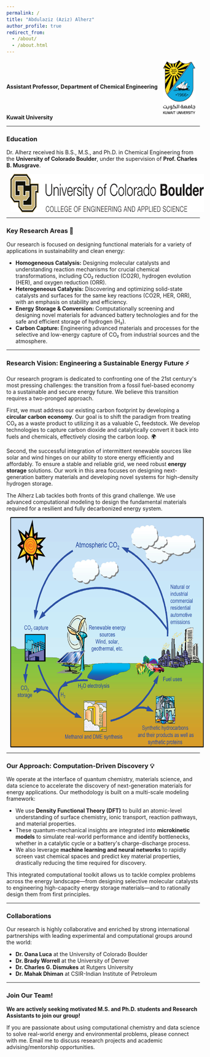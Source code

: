 ```yaml
---
permalink: /
title: "Abdulaziz (Aziz) Alherz"
author_profile: true
redirect_from: 
  - /about/
  - /about.html
---
```


<!-- # Abdulaziz (Aziz) Alherz -->

**Assistant Professor, Department of Chemical Engineering**
<img src="/images/KULogo.png" alt="KU Logo" style="height:140px; vertical-align:middle; margin-left:10px;">
**Kuwait University**


---

### Education

Dr. Alherz received his B.S., M.S., and Ph.D. in Chemical Engineering from the **University of Colorado Boulder**, under the supervision of **Prof. Charles B. Musgrave**.

<img src="/images/CUBoulder-CEAS-Below.png" alt="CU Logo" style="height:100px; vertical-align:middle; margin-left:10px;">

---

### Key Research Areas 🧪

Our research is focused on designing functional materials for a variety of applications in sustainability and clean energy:

* **Homogeneous Catalysis:** Designing molecular catalysts and understanding reaction mechanisms for crucial chemical transformations, including CO₂ reduction (CO2R), hydrogen evolution (HER), and oxygen reduction (ORR).
* **Heterogeneous Catalysis:** Discovering and optimizing solid-state catalysts and surfaces for the same key reactions (CO2R, HER, ORR), with an emphasis on stability and efficiency.
* **Energy Storage & Conversion:** Computationally screening and designing novel materials for advanced battery technologies and for the safe and efficient storage of hydrogen (H₂).
* **Carbon Capture:** Engineering advanced materials and processes for the selective and low-energy capture of CO₂ from industrial sources and the atmosphere.

---

### Research Vision: Engineering a Sustainable Energy Future ⚡

Our research program is dedicated to confronting one of the 21st century's most pressing challenges: the transition from a fossil fuel-based economy to a sustainable and secure energy future. We believe this transition requires a two-pronged approach.

First, we must address our existing carbon footprint by developing a **circular carbon economy**. Our goal is to shift the paradigm from treating CO₂ as a waste product to utilizing it as a valuable C₁ feedstock. We develop technologies to capture carbon dioxide and catalytically convert it back into fuels and chemicals, effectively closing the carbon loop. 🌍

Second, the successful integration of intermittent renewable sources like solar and wind hinges on our ability to store energy efficiently and affordably. To ensure a stable and reliable grid, we need robust **energy storage** solutions. Our work in this area focuses on designing next-generation battery materials and developing novel systems for high-density hydrogen storage.

The Alherz Lab tackles both fronts of this grand challenge. We use advanced computational modeling to design the fundamental materials required for a resilient and fully decarbonized energy system.


<img src="images/CarbonCycle.jpeg" alt="CarbonCycle" style="height:600px; vertical-align:middle; margin-left:10px;">

---

### Our Approach: Computation-Driven Discovery 💡

We operate at the interface of quantum chemistry, materials science, and data science to accelerate the discovery of next-generation materials for energy applications. Our methodology is built on a multi-scale modeling framework:

* We use **Density Functional Theory (DFT)** to build an atomic-level understanding of surface chemistry, ionic transport, reaction pathways, and material properties.
* These quantum-mechanical insights are integrated into **microkinetic models** to simulate real-world performance and identify bottlenecks, whether in a catalytic cycle or a battery's charge-discharge process.
* We also leverage **machine learning and neural networks** to rapidly screen vast chemical spaces and predict key material properties, drastically reducing the time required for discovery.

This integrated computational toolkit allows us to tackle complex problems across the energy landscape—from designing selective molecular catalysts to engineering high-capacity energy storage materials—and to rationally design them from first principles.

---


### Collaborations

Our research is highly collaborative and enriched by strong international partnerships with leading experimental and computational groups around the world:

* **Dr. Oana Luca** at the University of Colorado Boulder
* **Dr. Brady Worrell** at the University of Denver
* **Dr. Charles G. Dismukes** at Rutgers University
* **Dr. Mahak Dhiman** at CSIR-Indian Institute of Petroleum


---

### Join Our Team!

**We are actively seeking motivated M.S. and Ph.D. students and Research Assistants to join our group!**

If you are passionate about using computational chemistry and data science to solve real-world energy and environmental problems, please connect with me. Email me to discuss research projects and academic advising/mentorship opportunities.